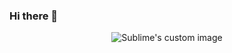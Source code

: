 ### Hi there 👋

<p align="center">
  <img src="https://readme-typing-svg.demolab.com?font=Fira+Code&pause=1000&color=F74231&center=true&vCenter=true&width=440&height=45&lines=Outsource+.Net+Developer;3%2B+years+of+coding+experience;Always+learning+new+things" alt="Sublime's custom image"/>
</p>
